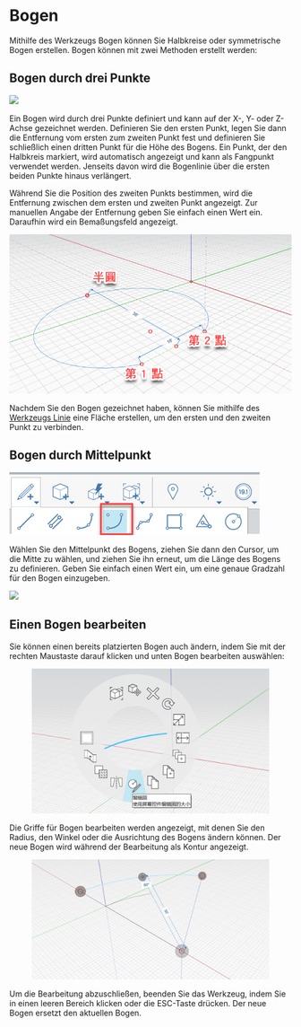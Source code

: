 # Bogen 

Mithilfe des Werkzeugs Bogen können Sie Halbkreise oder symmetrische Bogen erstellen. Bogen können mit zwei Methoden erstellt werden:

## Bogen durch drei Punkte

![](../.gitbook/assets/arc\_three\_pts.png)

Ein Bogen wird durch drei Punkte definiert und kann auf der X-, Y- oder Z-Achse gezeichnet werden. Definieren Sie den ersten Punkt, legen Sie dann die Entfernung vom ersten zum zweiten Punkt fest und definieren Sie schließlich einen dritten Punkt für die Höhe des Bogens. Ein Punkt, der den Halbkreis markiert, wird automatisch angezeigt und kann als Fangpunkt verwendet werden. Jenseits davon wird die Bogenlinie über die ersten beiden Punkte hinaus verlängert.

Während Sie die Position des zweiten Punkts bestimmen, wird die Entfernung zwischen dem ersten und zweiten Punkt angezeigt. Zur manuellen Angabe der Entfernung geben Sie einfach einen Wert ein. Daraufhin wird ein Bemaßungsfeld angezeigt.

![](../.gitbook/assets/arc-by-three-pts.png)

Nachdem Sie den Bogen gezeichnet haben, können Sie mithilfe des [Werkzeugs Linie](line-tool.md) eine Fläche erstellen, um den ersten und den zweiten Punkt zu verbinden.

## Bogen durch Mittelpunkt

![](<../.gitbook/assets/arc-by-center (1).png>)

Wählen Sie den Mittelpunkt des Bogens, ziehen Sie dann den Cursor, um die Mitte zu wählen, und ziehen Sie ihn erneut, um die Länge des Bogens zu definieren. Geben Sie einfach einen Wert ein, um eine genaue Gradzahl für den Bogen einzugeben.

![](../.gitbook/assets/arc\_circle\_demo.gif)

## Einen Bogen bearbeiten

Sie können einen bereits platzierten Bogen auch ändern, indem Sie mit der rechten Maustaste darauf klicken und unten Bogen bearbeiten auswählen:

<figure><img src="../.gitbook/assets/image (12).png" alt=""><figcaption></figcaption></figure>

Die Griffe für Bogen bearbeiten werden angezeigt, mit denen Sie den Radius, den Winkel oder die Ausrichtung des Bogens ändern können. Der neue Bogen wird während der Bearbeitung als Kontur angezeigt.

<figure><img src="../.gitbook/assets/image (11).png" alt=""><figcaption></figcaption></figure>

Um die Bearbeitung abzuschließen, beenden Sie das Werkzeug, indem Sie in einen leeren Bereich klicken oder die ESC-Taste drücken. Der neue Bogen ersetzt den aktuellen Bogen.
